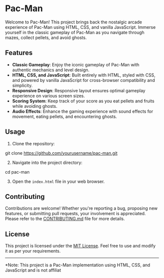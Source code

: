 # Pac-Man

Welcome to Pac-Man! This project brings back the nostalgic arcade experience of Pac-Man using HTML, CSS, and vanilla JavaScript. Immerse yourself in the classic gameplay of Pac-Man as you navigate through mazes, collect pellets, and avoid ghosts.

## Features

- **Classic Gameplay**: Enjoy the iconic gameplay of Pac-Man with authentic mechanics and level design.
- **HTML, CSS, and JavaScript**: Built entirely with HTML, styled with CSS, and powered by vanilla JavaScript for cross-browser compatibility and simplicity.
- **Responsive Design**: Responsive layout ensures optimal gameplay experience on various screen sizes.
- **Scoring System**: Keep track of your score as you eat pellets and fruits while avoiding ghosts.
- **Audio Effects**: Enhance the gaming experience with sound effects for movement, eating pellets, and encountering ghosts.

## Usage

1. Clone the repository:

git clone https://github.com/yourusername/pac-man.git

2. Navigate into the project directory:

cd pac-man

3. Open the `index.html` file in your web browser.

## Contributing

Contributions are welcome! Whether you're reporting a bug, proposing new features, or submitting pull requests, your involvement is appreciated. Please refer to the [CONTRIBUTING.md](CONTRIBUTING.md) file for more details.

## License

This project is licensed under the [MIT License](LICENSE). Feel free to use and modify it as per your requirements.

---

*Note: This project is a Pac-Man implementation using HTML, CSS, and JavaScript and is not affiliat
